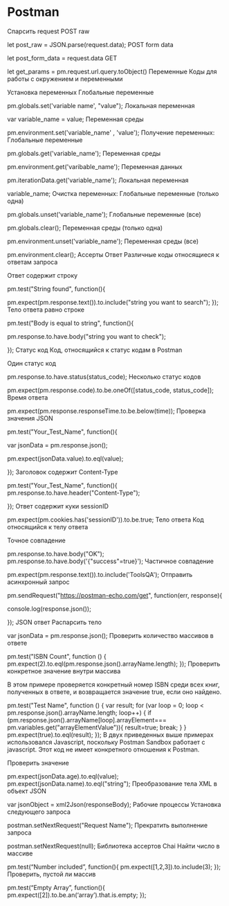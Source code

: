 # Postman

Спарсить request
POST raw

let post_raw = JSON.parse(request.data);
POST form data

let post_form_data = request.data
GET

let get_params = pm.request.url.query.toObject()
Переменные
Коды для работы с окружением и переменными

Установка переменных
Глобальные переменные

pm.globals.set('variable name', "value");
Локальная переменная

var variable_name = value;
Переменная среды

pm.environment.set('variable_name' , 'value');
Получение переменных:
Глобальные переменные

pm.globals.get('variable_name');
Переменная среды

pm.environment.get('varibable_name');
Переменная данных

pm.iterationData.get('variable_name');
Локальная переменная

variable_name;
Очистка переменных:
Глобальные переменные (только одна)

pm.globals.unset('variable_name');
Глобальные переменные (все)

pm.globals.clear();
Переменная среды (только одна)

pm.environment.unset('variable_name');
Переменная среды (все)

pm.environment.clear();
Ассерты Ответ Различные коды относящиеся к ответам запроса

Ответ содержит строку

pm.test("String found", function(){

pm.expect(pm.response.text()).to.include("string you want to search");
});
Тело ответа равно строке

pm.test("Body is equal to string", function(){

pm.response.to.have.body("string you want to check");
 
});
Статус код Код, относящийся к статус кодам в Postman

Один статус код

pm.response.to.have.status(status_code);
Несколько статус кодов

pm.expect(pm.response.code).to.be.oneOf([status_code, status_code]);
Время ответа

pm.expect(pm.response.responseTime.to.be.below(time));
Проверка значения JSON

pm.test("Your_Test_Name", function(){

var jsonData = pm.response.json();

pm.expect(jsonData.value).to.eql(value);

});
Заголовок содержит Content-Type

pm.test("Your_Test_Name", function(){
pm.response.to.have.header("Content-Type");

});
Ответ содержит куки sessionID

pm.expect(pm.cookies.has('sessionID')).to.be.true;
Тело ответа Код относящийся к телу ответа

Точное совпадение

pm.response.to.have.body("OK");
pm.response.to.have.body('{"success"=true}');
Частичное совпадение

pm.expect(pm.response.text()).to.include('ToolsQA');
Отправить асинхронный запрос

pm.sendRequest("https://postman-echo.com/get", function(err, response){

console.log(response.json());

});
JSON ответ Распарсить тело

var jsonData = pm.response.json();
Проверить количество массивов в ответе

pm.test("ISBN Count", function () {
pm.expect(2).to.eql(pm.response.json().arrayName.length);
});
Проверить конкретное значение внутри массива

В этом примере проверяется конкретный номер ISBN среди всех книг, полученных в ответе, и возвращается значение true, если оно найдено.

pm.test("Test Name", function () {
var result;
for (var loop = 0; loop < pm.response.json().arrayName.length; loop++)
{
if (pm.response.json().arrayName[loop].arrayElement=== pm.variables.get("arrayElementValue")){
result=true;
break;
}
}
pm.expect(true).to.eql(result);
});
В двух приведенных выше примерах использовался Javascript, поскольку Postman Sandbox работает с javascript. Этот код не имеет конкретного отношения к Postman.

Проверить значение

pm.expect(jsonData.age).to.eql(value);
pm.expect(jsonData.name).to.eql("string");
Преобразование тела XML в объект JSON

var jsonObject = xml2Json(responseBody);
Рабочие процессы Установка следующего запроса

postman.setNextRequest("Request Name");
Прекратить выполнение запроса

postman.setNextRequest(null);
Библиотека ассертов Chai Найти число в массиве

pm.test(“Number included”, function(){
pm.expect([1,2,3]).to.include(3);
});
Проверить, пустой ли массив

pm.test(“Empty Array”, function(){
pm.expect([2]).to.be.an(‘array’).that.is.empty;
});
